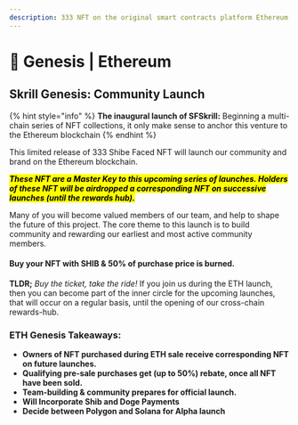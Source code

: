 ```yaml
---
description: 333 NFT on the original smart contracts platform Ethereum
---
```


# 🥰 Genesis | Ethereum

## Skrill Genesis: Community Launch

{% hint style="info" %}
**The inaugural launch of SFSkrill:** Beginning a multi-chain series of NFT collections, it only make sense to anchor this venture to the Ethereum blockchain
{% endhint %}

This limited release of 333 Shibe Faced NFT will launch our community and brand on the Ethereum blockchain.

_<mark style="background-color:yellow;">**These NFT are a Master Key to this upcoming series of launches. Holders of these NFT will be airdropped a corresponding NFT on successive launches (until the rewards hub).**</mark>_

Many of you will become valued members of our team, and help to shape the future of this project. The core theme to this launch is to build community and rewarding our earliest and most active community members.&#x20;

#### Buy your NFT with SHIB  & 50% of purchase price is burned.

**TLDR;** _Buy the ticket, take the ride!_ If you join us during the ETH launch, then you can become part of the inner circle for the upcoming launches, that will occur on a regular basis, until the opening of our cross-chain rewards-hub.

### ETH Genesis Takeaways:

* **Owners of NFT purchased during ETH sale receive corresponding NFT on future launches.** &#x20;
* **Qualifying pre-sale purchases get (up to  50%) rebate, once all NFT have been sold.**
* **Team-building & community prepares for official launch.**&#x20;
* **Will Incorporate Shib and Doge Payments**
* **Decide between Polygon and Solana for Alpha launch**&#x20;

